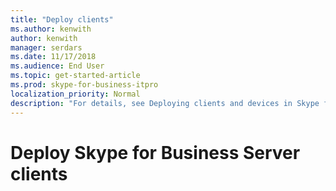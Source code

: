 ```yaml
---
title: "Deploy clients"
ms.author: kenwith
author: kenwith
manager: serdars
ms.date: 11/17/2018
ms.audience: End User
ms.topic: get-started-article
ms.prod: skype-for-business-itpro
localization_priority: Normal
description: "For details, see Deploying clients and devices in Skype for Business Server 2019 in the Deployment documentation."
---
```


# Deploy Skype for Business Server clients

<!-- For details, see [Deploying clients and devices in Lync Server 2013](../../deployment/deploying-clients-and-devices/deploying-clients-and-devices.md) in the Deployment documentation.  -->
  

